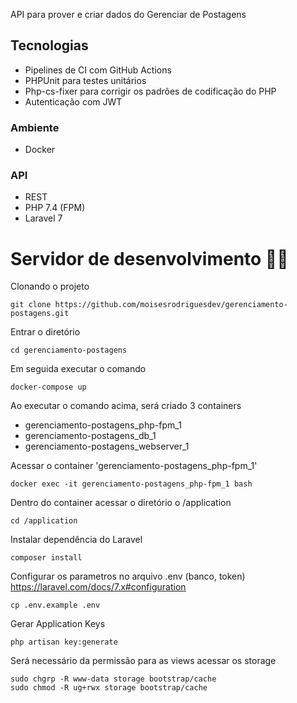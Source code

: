 API para prover e criar dados do Gerenciar de Postagens

## Tecnologias

-   Pipelines de CI com GitHub Actions
-   PHPUnit para testes unitários
-   Php-cs-fixer para corrigir os padrões de codificação do PHP
-   Autenticação com JWT

### Ambiente

-   Docker

### API

-   REST
-   PHP 7.4 (FPM)
-   Laravel 7

# Servidor de desenvolvimento 🚀🚀

Clonando o projeto

```
git clone https://github.com/moisesrodriguesdev/gerenciamento-postagens.git
```

Entrar o diretório

```
cd gerenciamento-postagens
```

Em seguida executar o comando

```
docker-compose up
```

Ao executar o comando acima, será criado 3 containers

-   gerenciamento-postagens_php-fpm_1
-   gerenciamento-postagens_db_1
-   gerenciamento-postagens_webserver_1

Acessar o container 'gerenciamento-postagens_php-fpm_1'

```
docker exec -it gerenciamento-postagens_php-fpm_1 bash
```

Dentro do container acessar o diretório o /application

```
cd /application
```

Instalar dependência do Laravel

```
composer install
```

Configurar os parametros no arquivo .env (banco, token) https://laravel.com/docs/7.x#configuration

```
cp .env.example .env
```

Gerar Application Keys

```
php artisan key:generate
```

Será necessário da permissão para as views acessar os storage

```
sudo chgrp -R www-data storage bootstrap/cache
sudo chmod -R ug+rwx storage bootstrap/cache
```
